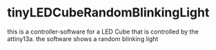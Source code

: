 # tinyLEDCubeRandomBlinkingLight

this is a controller-software for a LED Cube that is controlled by the attiny13a. the software shows a random blinking light
